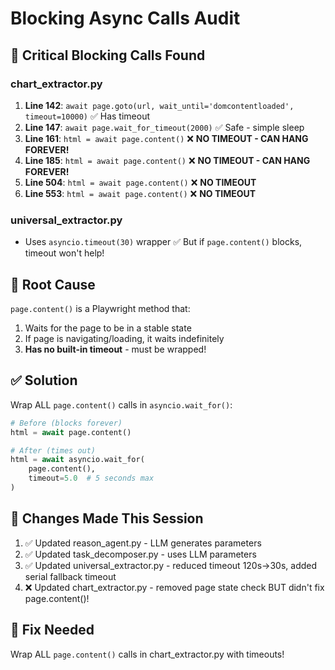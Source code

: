 # Blocking Async Calls Audit

## 🔴 Critical Blocking Calls Found

### chart_extractor.py
1. **Line 142**: `await page.goto(url, wait_until='domcontentloaded', timeout=10000)` ✅ Has timeout
2. **Line 147**: `await page.wait_for_timeout(2000)` ✅ Safe - simple sleep
3. **Line 161**: `html = await page.content()` ❌ **NO TIMEOUT - CAN HANG FOREVER!**
4. **Line 185**: `html = await page.content()` ❌ **NO TIMEOUT - CAN HANG FOREVER!**
5. **Line 504**: `html = await page.content()` ❌ **NO TIMEOUT**
6. **Line 553**: `html = await page.content()` ❌ **NO TIMEOUT**

### universal_extractor.py
- Uses `asyncio.timeout(30)` wrapper ✅ But if `page.content()` blocks, timeout won't help!

## 🎯 Root Cause

`page.content()` is a Playwright method that:
1. Waits for the page to be in a stable state
2. If page is navigating/loading, it waits indefinitely
3. **Has no built-in timeout** - must be wrapped!

## ✅ Solution

Wrap ALL `page.content()` calls in `asyncio.wait_for()`:

```python
# Before (blocks forever)
html = await page.content()

# After (times out)
html = await asyncio.wait_for(
    page.content(),
    timeout=5.0  # 5 seconds max
)
```

## 📝 Changes Made This Session

1. ✅ Updated reason_agent.py - LLM generates parameters
2. ✅ Updated task_decomposer.py - uses LLM parameters
3. ✅ Updated universal_extractor.py - reduced timeout 120s→30s, added serial fallback timeout
4. ❌ Updated chart_extractor.py - removed page state check BUT didn't fix page.content()!

## 🔧 Fix Needed

Wrap ALL `page.content()` calls in chart_extractor.py with timeouts!

